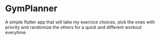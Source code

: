 # GymPlanner
A simple flutter app that will take my exercice choices, pick the ones with priority and randomize the others for a quick and different workout everytime.
